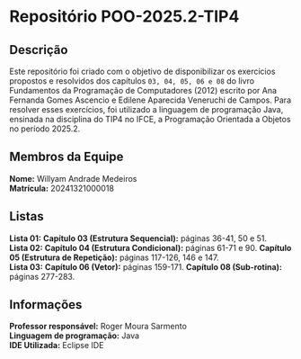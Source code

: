 # Repositório POO-2025.2-TIP4

## Descrição
Este repositório foi criado com o objetivo de disponibilizar os exercícios propostos e resolvidos dos capítulos `03, 04, 05, 06 e 08` do livro Fundamentos da Programação de Computadores (2012) escrito por Ana Fernanda Gomes Ascencio e Edilene Aparecida Veneruchi de Campos. Para resolver esses exercícios, foi utilizado a linguagem de programação Java, ensinada na disciplina do TIP4 no IFCE, a Programação Orientada a Objetos no período 2025.2.

## Membros da Equipe
**Nome:** Willyam Andrade Medeiros\
**Matrícula:** 20241321000018

## Listas
**Lista 01:** **Capítulo 03 (Estrutura Sequencial):** páginas 36-41, 50 e 51.\
**Lista 02:** **Capítulo 04 (Estrutura Condicional):** páginas 61-71 e 90. **Capítulo 05 (Estrutura de Repetição):** páginas 117-126, 146 e 147.\
**Lista 03:** **Capítulo 06 (Vetor):** páginas 159-171. **Capítulo 08 (Sub-rotina):** páginas 277-283.

## Informações
**Professor responsável:** Roger Moura Sarmento\
**Linguagem de programação:** Java\
**IDE Utilizada:** Eclipse IDE
